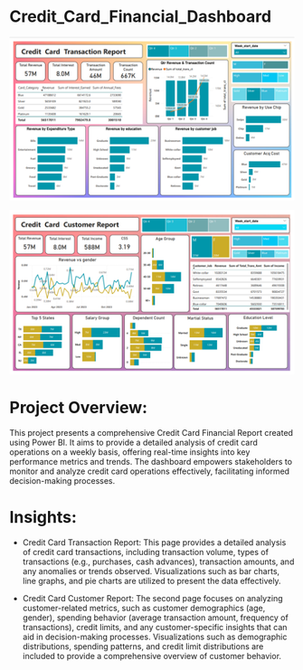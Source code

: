 # Credit_Card_Financial_Dashboard

![img_alt](https://github.com/lavanyareddy2310/Credit_Card_Dashboard/blob/7c91983341d1694633720899bcda2f1f25bb09bb/Credit%20card%20Transaction.png)

![img_alt](https://github.com/lavanyareddy2310/Credit_Card_Dashboard/blob/7c91983341d1694633720899bcda2f1f25bb09bb/Credit%20Card%20Customer%20Report.png)

# Project Overview:
This project presents a comprehensive Credit Card Financial Report created using Power BI. It aims to provide a detailed analysis of credit card operations on a weekly basis, offering real-time insights into key performance metrics and trends. The dashboard empowers stakeholders to monitor and analyze credit card operations effectively, facilitating informed decision-making processes.

# Insights:

* Credit Card Transaction Report: This page provides a detailed analysis of credit card transactions, including transaction volume, types of transactions (e.g., purchases, cash advances), transaction amounts, and any anomalies or trends observed. Visualizations such as bar charts, line graphs, and pie charts are utilized to present the data effectively.
  
* Credit Card Customer Report: The second page focuses on analyzing customer-related metrics, such as customer demographics (age, gender), spending behavior (average transaction amount, frequency of transactions), credit limits, and any customer-specific insights that can aid in decision-making processes. Visualizations such as demographic distributions, spending patterns, and credit limit distributions are included to provide a comprehensive overview of customer behavior.
